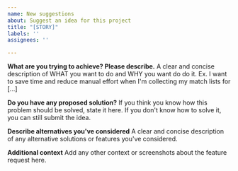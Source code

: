 ```yaml
---
name: New suggestions
about: Suggest an idea for this project
title: "[STORY]"
labels: ''
assignees: ''

---
```


**What are you trying to achieve? Please describe.**
A clear and concise description of WHAT you want to do and WHY you want do do it. Ex. I want to save time and reduce manual effort when I'm collecting my match lists for [...]

**Do you have any proposed solution?**
If you think you know how this problem should be solved, state it here. If you don't know how to solve it, you can still submit the idea.

**Describe alternatives you've considered**
A clear and concise description of any alternative solutions or features you've considered.

**Additional context**
Add any other context or screenshots about the feature request here.
